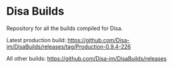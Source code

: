 # Disa Builds

Repository for all the builds compiled for Disa.

Latest production build: https://github.com/Disa-im/DisaBuilds/releases/tag/Production-0.9.4-226

All other builds: https://github.com/Disa-im/DisaBuilds/releases
